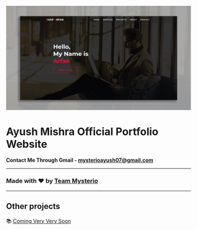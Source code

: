 ![Watch Now](./img/Design.jpg)
# Ayush Mishra Official Portfolio Website
**Contact Me Through Gmail - mysterioayush07@gmail.com**

---

### Made with ❤️ by [Team Mysterio](https://www.instagram.com/_notayushatalll/)

---

## Other projects

📚 [Coming Very Very Soon](https://github.com/noobmoonknight007)
  


